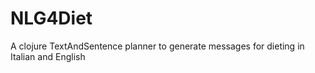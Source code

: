 # NLG4Diet
A clojure TextAndSentence planner to generate messages for dieting in Italian and English
